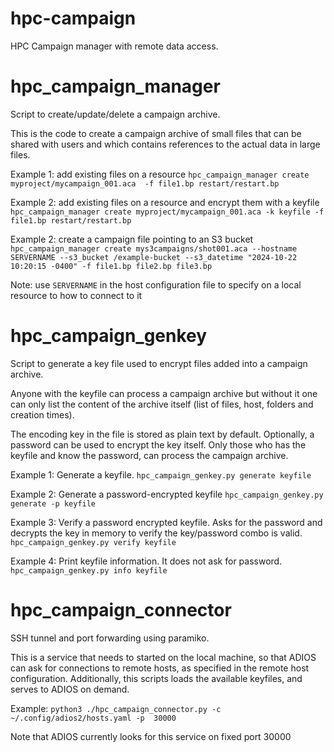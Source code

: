 # hpc-campaign
HPC Campaign manager with remote data access. 

# hpc_campaign_manager
Script to create/update/delete a campaign archive.

This is the code to create a campaign archive of small files that can be shared with users and which contains references to the actual data in large files. 

Example 1: add existing files on a resource 
`hpc_campaign_manager create myproject/mycampaign_001.aca  -f file1.bp restart/restart.bp`

Example 2: add existing files on a resource and encrypt them with a keyfile
`hpc_campaign_manager create myproject/mycampaign_001.aca -k keyfile -f file1.bp restart/restart.bp` 

Example 2: create a campaign file pointing to an S3 bucket
`hpc_campaign_manager create mys3campaigns/shot001.aca --hostname SERVERNAME --s3_bucket /example-bucket --s3_datetime "2024-10-22 10:20:15 -0400" -f file1.bp file2.bp file3.bp`

Note: use `SERVERNAME` in the host configuration file to specify on a local resource to how to connect to it

# hpc_campaign_genkey
Script to generate a key file used to encrypt files added into a campaign archive.

Anyone with the keyfile can process a campaign archive but without it one can only list the content of the archive itself (list of files, host, folders and creation times).

The encoding key in the file is stored as plain text by default. Optionally, a password can be used to encrypt the key itself. Only those who has the keyfile and know the password, can process the campaign archive. 

Example 1: Generate a keyfile. 
`hpc_campaign_genkey.py generate keyfile`

Example 2: Generate a password-encrypted keyfile 
`hpc_campaign_genkey.py generate -p keyfile`

Example 3: Verify a password encrypted keyfile. Asks for the password and decrypts the key in memory to verify the key/password combo is valid. 
`hpc_campaign_genkey.py verify keyfile`

Example 4: Print keyfile information. It does not ask for password.
`hpc_campaign_genkey.py info keyfile`

# hpc_campaign_connector
SSH tunnel and port forwarding using paramiko.

This is a service that needs to started on the local machine, so that ADIOS can ask for connections to remote hosts, as specified in the remote host configuration. Additionally, this scripts loads the available keyfiles, and serves to ADIOS on demand. 

Example: `python3 ./hpc_campaign_connector.py -c ~/.config/adios2/hosts.yaml -p  30000`

Note that ADIOS currently looks for this service on fixed port 30000
